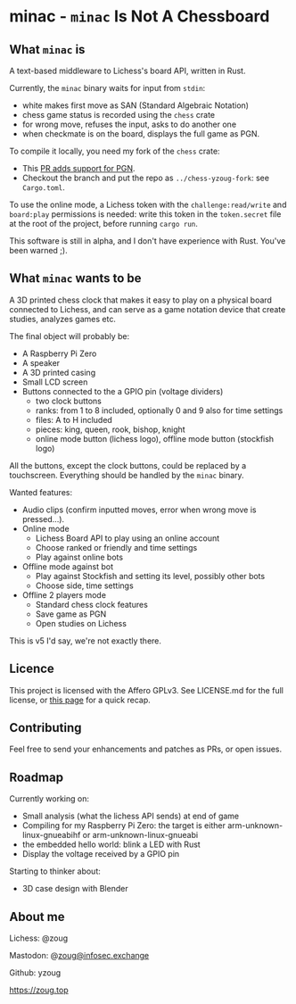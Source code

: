 # minac - `minac` Is Not A Chessboard

## What `minac` is

A text-based middleware to Lichess's board API, written in Rust.

Currently, the `minac` binary waits for input from `stdin`:

* white makes first move as SAN (Standard Algebraic Notation)
* chess game status is recorded using the `chess` crate
* for wrong move, refuses the input, asks to do another one
* when checkmate is on the board, displays the full game as PGN.

To compile it locally, you need my fork of the `chess` crate:

* This [PR adds support for PGN](https://github.com/jordanbray/chess/pull/71).
* Checkout the branch and put the repo as `../chess-yzoug-fork`: see `Cargo.toml`.

To use the online mode, a Lichess token with the `challenge:read/write` and `board:play` permissions is needed: write this token in the `token.secret` file at the root of the project, before running `cargo run`.

This software is still in alpha, and I don't have experience with Rust. You've been warned ;).

## What `minac` wants to be

A 3D printed chess clock that makes it easy to play on a physical board connected to Lichess, and can serve as a game notation device that create studies, analyzes games etc.

The final object will probably be:

* A Raspberry Pi Zero
* A speaker
* A 3D printed casing
* Small LCD screen
* Buttons connected to the a GPIO pin (voltage dividers)
    * two clock buttons
    * ranks: from 1 to 8 included, optionally 0 and 9 also for time settings
    * files: A to H included
    * pieces: king, queen, rook, bishop, knight
    * online mode button (lichess logo), offline mode button (stockfish logo)

All the buttons, except the clock buttons, could be replaced by a touchscreen. Everything should be handled by the `minac` binary.

Wanted features:

* Audio clips (confirm inputted moves, error when wrong move is pressed...).
* Online mode
    * Lichess Board API to play using an online account
    * Choose ranked or friendly and time settings
    * Play against online bots
* Offline mode against bot
    * Play against Stockfish and setting its level, possibly other bots
    * Choose side, time settings
* Offline 2 players mode
    * Standard chess clock features
    * Save game as PGN
    * Open studies on Lichess

This is v5 I'd say, we're not exactly there.

## Licence

This project is licensed with the Affero GPLv3. See LICENSE.md for the full license, or [this page](https://choosealicense.com/licenses/agpl-3.0/) for a quick recap.

## Contributing

Feel free to send your enhancements and patches as PRs, or open issues.

## Roadmap

Currently working on:

* Small analysis (what the lichess API sends) at end of game
* Compiling for my Raspberry Pi Zero: the target is either arm-unknown-linux-gnueabihf or arm-unknown-linux-gnueabi
* the embedded hello world: blink a LED with Rust
* Display the voltage received by a GPIO pin

Starting to thinker about:

* 3D case design with Blender

## About me

Lichess: @zoug

Mastodon: @zoug@infosec.exchange

Github: yzoug

https://zoug.top

